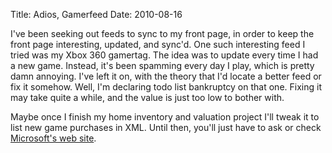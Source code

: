 Title: Adios, Gamerfeed
Date: 2010-08-16

I've been seeking out feeds to sync to my front page, in order to keep the
front page interesting, updated, and sync'd. One such interesting feed I tried
was my Xbox 360 gamertag. The idea was to update every time I had a new game.
Instead, it's been spamming every day I play, which is pretty damn annoying.
I've left it on, with the theory that I'd locate a better feed or fix it
somehow. Well, I'm declaring todo list bankruptcy on that one. Fixing it may
take quite a while, and the value is just too low to bother with.

Maybe once I finish my home inventory and valuation project I'll tweak it
to list new game purchases in XML. Until then, you'll just have to ask or
check [Microsoft's web site][1].

   [1]: http://live.xbox.com/en-US/profile/profile.aspx?pp=0&GamerTag=WildPwnguin

